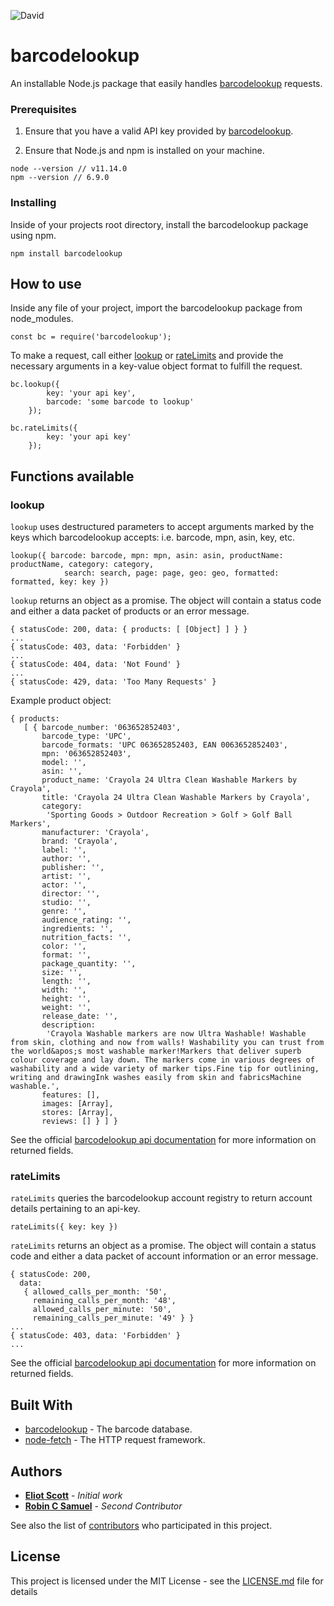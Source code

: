 ![David](https://david-dm.org/evscott/barcodelookup.svg)
# barcodelookup

An installable Node.js package that easily handles [barcodelookup](https://www.barcodelookup.com/) requests.

### Prerequisites

1. Ensure that you have a valid API key provided by [barcodelookup](https://www.barcodelookup.com/api#sign-up).

2. Ensure that Node.js and npm is installed on your machine.

```
node --version // v11.14.0
npm --version // 6.9.0
```

### Installing

Inside of your projects root directory, install the barcodelookup package using npm.

```
npm install barcodelookup
```

## How to use

Inside any file of your project, import the barcodelookup package from node_modules.

```
const bc = require('barcodelookup');
```

To make a request, call either [lookup](#lookup) or [rateLimits](#ratelimits) and provide the necessary arguments in a key-value object format to fulfill the request.

```
bc.lookup({
        key: 'your api key',
        barcode: 'some barcode to lookup'
    });

bc.rateLimits({
        key: 'your api key'
    });
```

## Functions available
### lookup
`lookup` uses destructured parameters to accept arguments marked by the keys which barcodelookup accepts: 
i.e. barcode, mpn, asin, key, etc.

```
lookup({ barcode: barcode, mpn: mpn, asin: asin, productName: productName, category: category, 
            search: search, page: page, geo: geo, formatted: formatted, key: key })
```

`lookup` returns an object as a promise. The object will contain a status code 
and either a data packet of products or an error message.

```
{ statusCode: 200, data: { products: [ [Object] ] } }
...
{ statusCode: 403, data: 'Forbidden' }
...
{ statusCode: 404, data: 'Not Found' }
...
{ statusCode: 429, data: 'Too Many Requests' }
```

Example product object:
```
{ products:
   [ { barcode_number: '063652852403',
       barcode_type: 'UPC',
       barcode_formats: 'UPC 063652852403, EAN 0063652852403',
       mpn: '063652852403',
       model: '',
       asin: '',
       product_name: 'Crayola 24 Ultra Clean Washable Markers by Crayola',
       title: 'Crayola 24 Ultra Clean Washable Markers by Crayola',
       category:
        'Sporting Goods > Outdoor Recreation > Golf > Golf Ball Markers',
       manufacturer: 'Crayola',
       brand: 'Crayola',
       label: '',
       author: '',
       publisher: '',
       artist: '',
       actor: '',
       director: '',
       studio: '',
       genre: '',
       audience_rating: '',
       ingredients: '',
       nutrition_facts: '',
       color: '',
       format: '',
       package_quantity: '',
       size: '',
       length: '',
       width: '',
       height: '',
       weight: '',
       release_date: '',
       description:
        'Crayola Washable markers are now Ultra Washable! Washable from skin, clothing and now from walls! Washability you can trust from the world&apos;s most washable marker!Markers that deliver superb colour coverage and lay down. The markers come in various degrees of washability and a wide variety of marker tips.Fine tip for outlining, writing and drawingInk washes easily from skin and fabricsMachine washable.',
       features: [],
       images: [Array],
       stores: [Array],
       reviews: [] } ] }
```

See the official [barcodelookup api documentation](https://www.barcodelookup.com/api) for more information on returned fields.

### rateLimits
`rateLimits` queries the barcodelookup account registry to return account details pertaining to an api-key.

```
rateLimits({ key: key })
```

`rateLimits` returns an object as a promise. The object will contain a status code 
and either a data packet of account information or an error message.

```
{ statusCode: 200,
  data:
   { allowed_calls_per_month: '50',
     remaining_calls_per_month: '48',
     allowed_calls_per_minute: '50',
     remaining_calls_per_minute: '49' } }
...
{ statusCode: 403, data: 'Forbidden' }
...
```

See the official [barcodelookup api documentation](https://www.barcodelookup.com/api) for more information on returned fields.

## Built With

* [barcodelookup](https://www.barcodelookup.com/) - The barcode database.
* [node-fetch](https://www.npmjs.com/package/node-fetch) - The HTTP request framework.

## Authors

* **[Eliot Scott](https://github.com/evscott)** - *Initial work*
* **[Robin C Samuel](https://github.com/robincsamuel)** - *Second Contributor*

See also the list of [contributors](https://github.com/evscott/barcodelookup/graphs/contributors) who participated in this project.

## License

This project is licensed under the MIT License - see the [LICENSE.md](LICENSE.md) file for details
